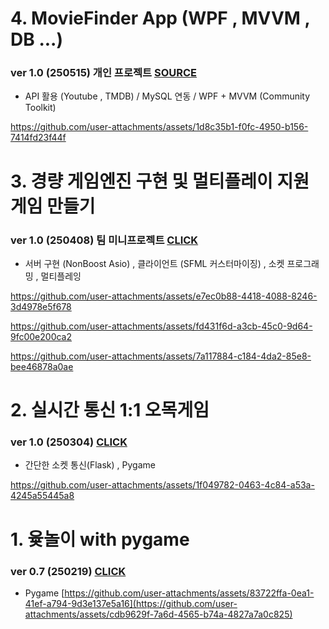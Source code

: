 # 4. MovieFinder App (WPF , MVVM , DB ...)
### ver 1.0 (250515) 개인 프로젝트 [SOURCE](https://github.com/Owl-jun/iot-wpf-2025/tree/main/day06/Day06Study)
- API 활용 (Youtube , TMDB) / MySQL 연동 / WPF + MVVM (Community Toolkit)

https://github.com/user-attachments/assets/1d8c35b1-f0fc-4950-b156-7414fd23f44f


# 3. 경량 게임엔진 구현 및 멀티플레이 지원 게임 만들기
### ver 1.0 (250408) 팀 미니프로젝트 [CLICK](https://github.com/Owl-jun/project_pkmbattle)
- 서버 구현 (NonBoost Asio) , 클라이언트 (SFML 커스터마이징) , 소켓 프로그래밍 , 멀티플레잉


https://github.com/user-attachments/assets/e7ec0b88-4418-4088-8246-3d4978e5f678

https://github.com/user-attachments/assets/fd431f6d-a3cb-45c0-9d64-9fc00e200ca2

https://github.com/user-attachments/assets/7a117884-c184-4da2-85e8-bee46878a0ae




# 2. 실시간 통신 1:1 오목게임
### ver 1.0 (250304) [CLICK](https://github.com/Owl-jun/mini_projects/tree/main/game_omok)
- 간단한 소켓 통신(Flask) , Pygame

https://github.com/user-attachments/assets/1f049782-0463-4c84-a53a-4245a55445a8

# 1. 윷놀이 with pygame 
### ver 0.7 (250219) [CLICK](https://github.com/Owl-jun/mini_projects/tree/main/miniproject_yutnori)
- Pygame
[https://github.com/user-attachments/assets/83722ffa-0ea1-41ef-a794-9d3e137e5a16](https://github.com/user-attachments/assets/cdb9629f-7a6d-4565-b74a-4827a7a0c825)




